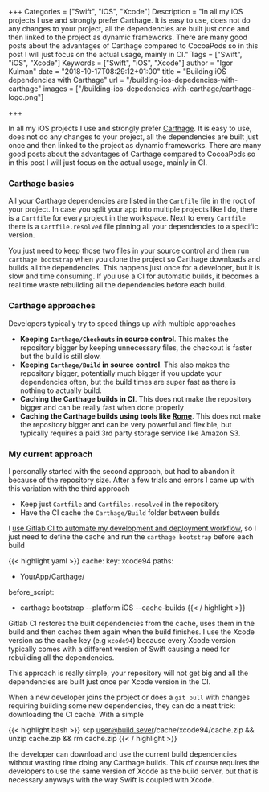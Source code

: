 +++
Categories = ["Swift", "iOS", "Xcode"]
Description = "In all my iOS projects I use and strongly prefer Carthage. It is easy to use, does not do any changes to your project, all the dependencies are built just once and then linked to the project as dynamic frameworks. There are many good posts about the advantages of Carthage compared to CocoaPods so in this post I will just focus on the actual usage, mainly in CI."
Tags = ["Swift", "iOS", "Xcode"]
Keywords = ["Swift", "iOS", "Xcode"]
author = "Igor Kulman"
date = "2018-10-17T08:29:12+01:00"
title = "Building iOS dependencies with Carthage"
url = "/building-ios-depedencies-with-carthage"
images = ["/building-ios-depedencies-with-carthage/carthage-logo.png"]

+++

In all my iOS projects I use and strongly prefer [Carthage](https://github.com/Carthage/Carthage). It is easy to use, does not do any changes to your project, all the dependencies are built just once and then linked to the project as dynamic frameworks. There are many good posts about the advantages of Carthage compared to CocoaPods so in this post I will just focus on the actual usage, mainly in CI.

### Carthage basics

All your Carthage dependencies are listed in the `Cartfile` file in the root of your project. In case you split your app into multiple projects like I do, there is a `Cartfile` for every project in the workspace. Next to every `Cartfile` there is a `Cartfile.resolved` file pinning all your dependencies to a specific version.

You just need to keep those two files in your source control and then run `carthage bootstrap` when you clone the project so Carthage downloads and builds all the dependencies. This happens just once for a developer, but it is slow and time consuming. If you use a CI for automatic builds, it becomes a real time waste rebuilding all the dependencies before each build.

### Carthage approaches

Developers typically try to speed things up with multiple approaches

* **Keeping `Carthage/Checkouts` in source control**. This makes the repository bigger by keeping unnecessary files, the checkout is faster but the build is still slow.
* **Keeping `Carthage/Build` in source control**. This also makes the repository bigger, potentially much bigger if you update your dependencies often, but the build times are super fast as there is nothing to actually build.
* **Caching the Carthage builds in CI**. This does not make the repository bigger and can be really fast when done properly
* **Caching the Carthage builds using tools like [Rome](https://github.com/blender/Rome)**. This does not make the repository bigger and can be very powerful and flexible, but typically requires a paid 3rd party storage service like Amazon S3. 

<!--more-->

### My current approach

I personally started with the second approach, but had to abandon it because of the repository size. After a few trials and errors I came up with this variation with the third approach

* Keep just `Cartfile` and `Cartfiles.resolved` in the repository
* Have the CI cache the `Carthage/Build` folder between builds

I [use Gitlab CI to automate my development and deployment workflow](/automating-ios-development-and-distribution-workflow), so I just need to define the cache and run the `carthage bootstrap` before each build

{{< highlight yaml >}}
cache:
  key: xcode94
  paths:
  - YourApp/Carthage/

before_script:
- carthage bootstrap --platform iOS --cache-builds
{{< / highlight >}}

Gitlab CI restores the built dependencies from the cache, uses them in the build and then caches them again when the build finishes. I use the Xcode version as the cache key (e.g `xcode94`) because every Xcode version typically comes with a different version of Swift causing a need for rebuilding all the dependencies. 

This approach is really simple, your repository will not get big and all the dependencies are built just once per Xcode version in the CI. 

When a new developer joins the project or does a `git pull` with changes requiring building some new dependencies, they can do a neat trick: downloading the CI cache. With a simple 

{{< highlight bash >}}
scp user@build.sever/cache/xcode94/cache.zip && unzip cache.zip && rm cache.zip
{{< / highlight >}}

the developer can download and use the current build dependencies without wasting time doing any Carthage builds. This of course requires the developers to use the same version of Xcode as the build server, but that is necessary anyways with the way Swift is coupled with Xcode.
